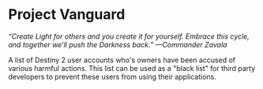 # Project Vanguard

*“Create Light for others and you create it for yourself. Embrace this cycle, and together we’ll push the Darkness back.” —Commander Zavala*

A list of Destiny 2 user accounts who's owners have been accused of various harmful actions. This list can be used as a "black list" for third party developers to prevent these users from using their applications.
